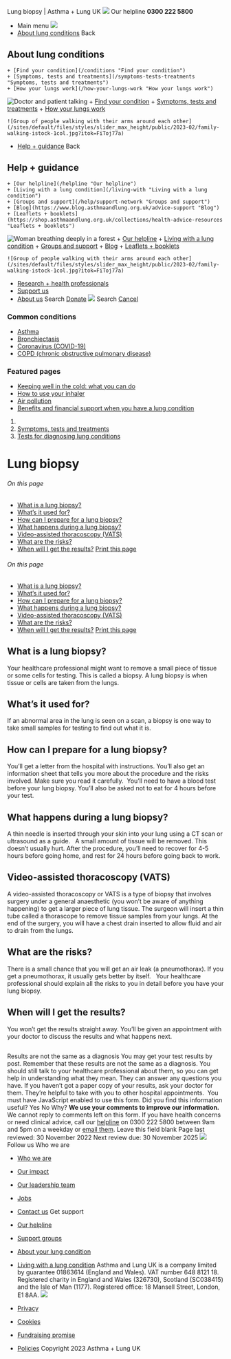 
Lung biopsy | Asthma + Lung UK
 [![](/themes/custom/asthma-lung-uk/images/aluk-logo.png)](/ "Homepage")
 Our helpline **0300 222 5800**
* Main menu
![](/wingsuit/asthma-lung-uk/images/aluk-logo.png)
* [About lung conditions](#about "About lung conditions")
 Back
 
## About lung conditions
	+ [Find your condition](/conditions "Find your condition")
	+ [Symptoms, tests and treatments](/symptoms-tests-treatments "Symptoms, tests and treatments")
	+ [How your lungs work](/how-your-lungs-work "How your lungs work")
![Doctor and patient talking](/sites/default/files/styles/slider_max_height/public/2023-02/119589.jpg?itok=IfMKqhqJ)
	+ [Find your condition](/conditions)
	+ [Symptoms, tests and treatments](/symptoms-tests-treatments)
	+ [How your lungs work](/how-your-lungs-work)
	
	
	![Group of people walking with their arms around each other](/sites/default/files/styles/slider_max_height/public/2023-02/family-walking-istock-1col.jpg?itok=FiToj77a)
* [Help + guidance](#get-support "Help + guidance")
 Back
 
## Help + guidance
	+ [Our helpline](/helpline "Our helpline")
	+ [Living with a lung condition](/living-with "Living with a lung condition")
	+ [Groups and support](/help/support-network "Groups and support")
	+ [Blog](https://www.blog.asthmaandlung.org.uk/advice-support "Blog")
	+ [Leaflets + booklets](https://shop.asthmaandlung.org.uk/collections/health-advice-resources "Leaflets + booklets")
![Woman breathing deeply in a forest](/sites/default/files/styles/slider_max_height/public/2023-02/A%2BLUK%20Generic73.jpg?itok=IY-jWei3)
	+ [Our helpline](/helpline)
	+ [Living with a lung condition](/living-with)
	+ [Groups and support](/help/support-network)
	+ [Blog](https://www.blog.asthmaandlung.org.uk/advice-support)
	+ [Leaflets + booklets](https://shop.asthmaandlung.org.uk/collections/health-advice-resources "Leaflets and booklets about lung conditions")
	
	
	![Group of people walking with their arms around each other](/sites/default/files/styles/slider_max_height/public/2023-02/family-walking-istock-1col.jpg?itok=FiToj77a)
* [Research + health professionals](/research-health-professionals "Research + health professionals")
* [Support us](/support-us "Support us")
* [About us](/about-us "About us")
Search
[Donate](https://action.asthmaandlung.org.uk/page/99720/donate/1?ea_tracking_id=General_WebsiteALUK_Header_Regular "Donate") 
 [![](/themes/custom/asthma-lung-uk/images/aluk-logo.png)](/ "Homepage")
Search
[Cancel](#)
### Common conditions
* [Asthma](/conditions/asthma)
* [Bronchiectasis](/conditions/bronchiectasis)
* [Coronavirus (COVID-19)](/conditions/coronavirus)
* [COPD (chronic obstructive pulmonary disease)](/conditions/copd-chronic-obstructive-pulmonary-disease)
### Featured pages
* [Keeping well in the cold: what you can do](/living-with/cold-weather)
* [How to use your inhaler](/living-with/inhaler-videos)
* [Air pollution](/living-with/air-pollution)
* [Benefits and financial support when you have a lung condition](/living-with/benefits)
1. 
3. [Symptoms, tests and treatments](/symptoms-tests-treatments)
5. [Tests for diagnosing lung conditions](/symptoms-tests-treatments/tests)
# Lung biopsy
###### On this page
* [What is a lung biopsy?](#what-is-a-lung-biopsy)
* [What’s it used for?](#what’s-it-used-for)
* [How can I prepare for a lung biopsy?](#how-can-i-prepare-for-a-lung-biopsy)
* [What happens during a lung biopsy?](#what-happens-during-a-lung-biopsy)
* [Video-assisted thoracoscopy (VATS)](#video-assisted-thoracoscopy-vats)
* [What are the risks?](#what-are-the-risks-)
* [When will I get the results?](#when-will-i-get-the-results)
[Print this page](javascript:window.print();) 
###### On this page
* [What is a lung biopsy?](#what-is-a-lung-biopsy)
* [What’s it used for?](#what’s-it-used-for)
* [How can I prepare for a lung biopsy?](#how-can-i-prepare-for-a-lung-biopsy)
* [What happens during a lung biopsy?](#what-happens-during-a-lung-biopsy)
* [Video-assisted thoracoscopy (VATS)](#video-assisted-thoracoscopy-vats)
* [What are the risks?](#what-are-the-risks-)
* [When will I get the results?](#when-will-i-get-the-results)
[Print this page](javascript:window.print();) 
## What is a lung biopsy?
Your healthcare professional might want to remove a small piece of tissue or some cells for testing. This is called a biopsy.
A lung biopsy is when tissue or cells are taken from the lungs. 
## What’s it used for?
If an abnormal area in the lung is seen on a scan, a biopsy is one way to take small samples for testing to find out what it is.
## How can I prepare for a lung biopsy?
You’ll get a letter from the hospital with instructions. You’ll also get an information sheet that tells you more about the procedure and the risks involved. Make sure you read it carefully. 
You’ll need to have a blood test before your lung biopsy. You’ll also be asked not to eat for 4 hours before your test.
## What happens during a lung biopsy?
A thin needle is inserted through your skin into your lung using a CT scan or ultrasound as a guide.  
A small amount of tissue will be removed. This doesn’t usually hurt. After the procedure, you’ll need to recover for 4-5 hours before going home, and rest for 24 hours before going back to work. 
## Video-assisted thoracoscopy (VATS)
A video-assisted thoracoscopy or VATS is a type of biopsy that involves surgery under a general anaesthetic (you won’t be aware of anything happening) to get a larger piece of lung tissue.
The surgeon will insert a thin tube called a thorascope to remove tissue samples from your lungs.
At the end of the surgery, you will have a chest drain inserted to allow fluid and air to drain from the lungs.
## What are the risks?
There is a small chance that you will get an air leak (a pneumothorax). If you get a pneumothorax, it usually gets better by itself.  
Your healthcare professional should explain all the risks to you in detail before you have your lung biopsy. 
## When will I get the results?
You won’t get the results straight away. You’ll be given an appointment with your doctor to discuss the results and what happens next.
## 
 Results are not the same as a diagnosis
You may get your test results by post. Remember that these results are not the same as a diagnosis. You should still talk to your healthcare professional about them, so you can get help in understanding what they mean. They can answer any questions you have.
If you haven’t got a paper copy of your results, ask your doctor for them. They’re helpful to take with you to other hospital appointments. 
You must have JavaScript enabled to use this form.
Did you find this information useful?
Yes
No
Why?
**We use your comments to improve our information.** We cannot reply to comments left on this form. If you have health concerns or need clinical advice, call our [helpline](/helpline) on 0300 222 5800 between 9am and 5pm on a weekday or [email them](/helpline).
Leave this field blank
Page last reviewed: 
30 November 2022
Next review due: 
30 November 2025
 [![](/sites/default/files/2023-01/footer-logo%20%281%29.png)](/ "Homepage")
Follow us
 Who we are
 
* [Who we are](/about-us/who-we-are)
* [Our impact](/about-us/our-impact)
* [Our leadership team](/about-us/our-leadership-team)
* [Jobs](/work-us)
* [Contact us](/about-us/contact-us)
 Get support
 
* [Our helpline](/helpline)
* [Support groups](/help/support-network)
* [About your lung condition](/conditions)
* [Living with a lung condition](/living-with)
Asthma and Lung UK is a company limited by guarantee 01863614 (England and Wales). VAT number 648 8121 18.
Registered charity in England and Wales (326730), Scotland (SC038415) and the Isle of Man (1177). Registered office: 18 Mansell Street, London, E1 8AA.
[![](/sites/default/files/2023-01/reg-logo%20%281%29.png)](https://www.fundraisingregulator.org.uk)
![]()
![]()
* [Privacy](/privacy-policy)
* [Cookies](/cookies-how-we-use-them)
* [Fundraising promise](/fundraising-promise)
* [Policies](/about-us/policies)
 Copyright 2023 Asthma + Lung UK
 
